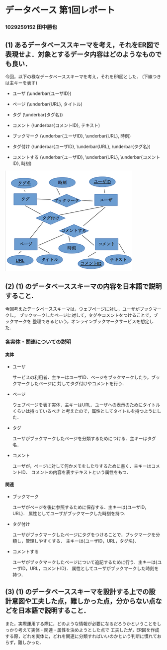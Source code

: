 # データベース 第1回レポート
### 1029259152 田中勝也

## (1) あるデータベーススキーマを考え，それをER図で表現せよ．対象とするデータ内容はどのようなものでも良い．

今回，以下の様なデータベーススキーマを考え，それをER図とした．
(下線つきは主キーを表す)

- ユーザ (\underbar{ユーザID})
- ページ (\underbar{URL}, タイトル)
- タグ (\underbar{タグ名})
- コメント (\underbar{コメントID}, テキスト)

- ブックマーク (\underbar{ユーザID}, \underbar{URL}, 時刻)
- タグ付け (\underbar{ユーザID}, \underbar{URL}, \underbar{タグ名})
- コメントする (\underbar{ユーザID}, \underbar{URL}, \underbar{コメントID}, 時刻)

![ER図](./er.png)

## (2) (1) のデータベーススキーマの内容を日本語で説明すること.

今回考えたデータベーススキーマは，ウェブページに対し，ユーザがブックマークし，
ブックマークしたページに対して，タグやコメントをつけることで，ブックマークを
整理できるという，オンラインブックマークサービスを想定した．

### 各実体・関連についての説明

#### 実体

- ユーザ

    サービスの利用者．主キーはユーザID．ページをブックマークしたり，ブックマークしたページに
    対してタグ付けやコメントを行う．

- ページ

    ウェブページを表す実体．主キーはURL．ユーザへの表示のためにタイトルくらいは持っているべき
    と考えたので，属性としてタイトルを持つようにした．

- タグ

    ユーザがブックマークしたページを分類するためにつける．主キーはタグ名．

- コメント

    ユーザが，ページに対して何かメモをしたりするために書く．主キーはコメントID．
    コメントの内容を表すテキストという属性をもつ．

#### 関連

- ブックマーク

    ユーザがページを後に参照するために保存する．主キーは\{ユーザID，URL\}．
    属性としてユーザがブックマークした時刻を持つ．

- タグ付け

    ユーザがブックマークしたページにタグをつけることで，ブックマークを分類し，管理しやすくする．
    主キーは\{ユーザID，URL，タグ名\}．

- コメントする

    ユーザがブックマークしたページについて追記するために行う．主キーは\{ユーザID，URL，コメントID\}．
    属性としてユーザがブックマークした時刻を持つ．

## (3) (1) のデータベーススキーマを設計する上での設計意図や工夫した点，難しかった点，分からない点などを日本語で説明すること．

また，実際運用する際に，どのような情報が必要になるだろうかということをしっかり考えて実体・関連・属性を決めようとした点で
工夫したが，ER図を作成する際，どれを実体に，どれを関連に分類すればいいのかという判断に慣れておらず，難しかった．
